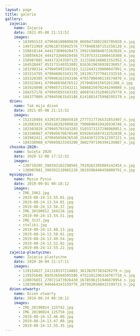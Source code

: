 ```yaml
---
layout: page
title: galeria
gallery:
  zajecia:
    name: Zajęcia
    date: 2021-05-08 21:13:52
    images:
      - 183991533_479946100009839_8609473082202705020_n.jpg
      - 149721969_429618735042576_7778468387151558120_n.jpg
      - 158810144_444173096920473_1992198084872263826_n.jpg
      - 158856624_444173266920456_7519753311660410360_n.jpg
      - 158987885_444173243587125_3123166348861552952_n.jpg
      - 164528447_453173149353801_8163619636920236857_n.jpg
      - 183298314_479945993343183_1122443139000047991_n.jpg
      - 183314795_479946063343176_1913917377941332510_n.jpg
      - 183320305_479946163343166_4765708640114574876_n.jpg
      - 183323641_479946036676512_257046501565261308_n.jpg
      - 183924090_479945713343211_5086825070244299808_n.jpg
      - 184257176_479945893343193_4868741352046329778_n.jpg
      - 184377009_479945963343186_6141881475990295579_n.jpg
  dzien:
    name: Tak mija dzień
    date: 2021-05-08 21:13:52
    images:
      - 152310484_432919728045810_2777317736531853497_n.jpg
      - 162883431_450146392989810_7900890419426938746_n.jpg
      - 183303829_479945793343203_5103373157298960851_n.jpg
      - 183340867_479945676676548_6592641687413252830_n.jpg
      - 183982411_479945856676530_1544367237612397221_n.jpg
      - 184338968_479945823343200_3602797190394139887_n.jpg
  choinka-2020:
    name: Święta 2020
    date: 2020-12-08 17:12:52
    images:
      - 130710205_390392182298565_7919262395804142454_n.jpg
      - 130907081_390392218965228_3019398440458009791_n.jpg
  mysiepysie:
    name: Mysie Pysie
    date: 2019-09-01 00:18:12
    images:
      - IMG_2962.jpg
      - 2019-08-24-13.55.01.jpg
      - 2019-08-24_13.54.01.jpg
      - 2019-08-24_13.56.37.jpg
      - IMG_20190812_164218.jpg
      - 2019-08-24-13.54.51.jpg
      - IMG_3137.jpg
      - stoliki.jpg
      - 2019-08-24-13.48.13.jpg
      - 2019-08-24-13.50.01.jpg
      - 2019-08-24-13.49.54.jpg
      - 2019-08-24-13.52.02.jpg
      - 2019-08-24-13.55.22.jpg
  zajecia-plastyczne:
    name: Zajęcia plastyczne
    date: 2020-10-04 21:17:11
    images:
      - 119154827_241310337214882_36130297383420279_n.jpg
      - 119555646_893536504505586_4752101296310767710_n.jpg
      - 120076651_270721473926430_1678596151946870954_n.jpg
      - 120396969_840464343159776_2079420548433199715_n.jpg
  dzien-otwarty:
    name: Dzień otwarty
    date: 2019-08-24 00:18:12
    images:
      - IMG_20190824_125742.jpg
      - IMG_20190824_125758.jpg
      - 2019-08-24-13.46.09.jpg
      - 2019-08-24-13.47.00.jpg
      - 2019-08-24-13.55.35.jpg
---
```


